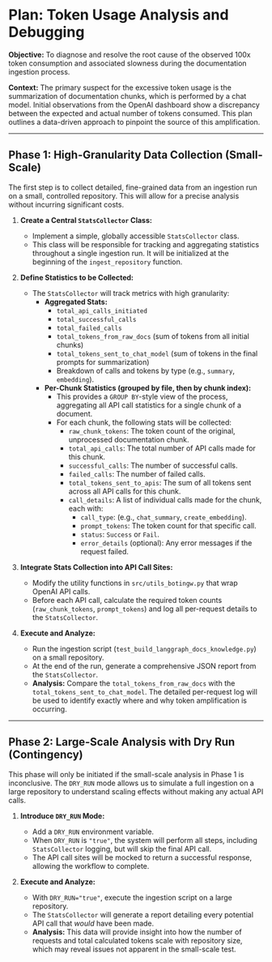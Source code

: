 # Plan: Token Usage Analysis and Debugging

**Objective:** To diagnose and resolve the root cause of the observed 100x token consumption and associated slowness during the documentation ingestion process.

**Context:** The primary suspect for the excessive token usage is the summarization of documentation chunks, which is performed by a chat model. Initial observations from the OpenAI dashboard show a discrepancy between the expected and actual number of tokens consumed. This plan outlines a data-driven approach to pinpoint the source of this amplification.

---

## Phase 1: High-Granularity Data Collection (Small-Scale)

The first step is to collect detailed, fine-grained data from an ingestion run on a small, controlled repository. This will allow for a precise analysis without incurring significant costs.

1.  **Create a Central `StatsCollector` Class:**
    *   Implement a simple, globally accessible `StatsCollector` class.
    *   This class will be responsible for tracking and aggregating statistics throughout a single ingestion run. It will be initialized at the beginning of the `ingest_repository` function.

2.  **Define Statistics to be Collected:**
    *   The `StatsCollector` will track metrics with high granularity:
        *   **Aggregated Stats:**
            *   `total_api_calls_initiated`
            *   `total_successful_calls`
            *   `total_failed_calls`
            *   `total_tokens_from_raw_docs` (sum of tokens from all initial chunks)
            *   `total_tokens_sent_to_chat_model` (sum of tokens in the final prompts for summarization)
            *   Breakdown of calls and tokens by type (e.g., `summary`, `embedding`).
        *   **Per-Chunk Statistics (grouped by file, then by chunk index):**
            *   This provides a `GROUP BY`-style view of the process, aggregating all API call statistics for a single chunk of a document.
            *   For each chunk, the following stats will be collected:
                *   `raw_chunk_tokens`: The token count of the original, unprocessed documentation chunk.
                *   `total_api_calls`: The total number of API calls made for this chunk.
                *   `successful_calls`: The number of successful calls.
                *   `failed_calls`: The number of failed calls.
                *   `total_tokens_sent_to_apis`: The sum of all tokens sent across all API calls for this chunk.
                *   `call_details`: A list of individual calls made for the chunk, each with:
                    *   `call_type`: (e.g., `chat_summary`, `create_embedding`).
                    *   `prompt_tokens`: The token count for that specific call.
                    *   `status`: `Success` or `Fail`.
                    *   `error_details` (optional): Any error messages if the request failed.

3.  **Integrate Stats Collection into API Call Sites:**
    *   Modify the utility functions in `src/utils_botingw.py` that wrap OpenAI API calls.
    *   Before each API call, calculate the required token counts (`raw_chunk_tokens`, `prompt_tokens`) and log all per-request details to the `StatsCollector`.

4.  **Execute and Analyze:**
    *   Run the ingestion script (`test_build_langgraph_docs_knowledge.py`) on a small repository.
    *   At the end of the run, generate a comprehensive JSON report from the `StatsCollector`.
    *   **Analysis:** Compare the `total_tokens_from_raw_docs` with the `total_tokens_sent_to_chat_model`. The detailed per-request log will be used to identify exactly where and why token amplification is occurring.

---

## Phase 2: Large-Scale Analysis with Dry Run (Contingency)

This phase will only be initiated if the small-scale analysis in Phase 1 is inconclusive. The `DRY_RUN` mode allows us to simulate a full ingestion on a large repository to understand scaling effects without making any actual API calls.

1.  **Introduce `DRY_RUN` Mode:**
    *   Add a `DRY_RUN` environment variable.
    *   When `DRY_RUN` is `"true"`, the system will perform all steps, including `StatsCollector` logging, but will skip the final API call.
    *   The API call sites will be mocked to return a successful response, allowing the workflow to complete.

2.  **Execute and Analyze:**
    *   With `DRY_RUN="true"`, execute the ingestion script on a large repository.
    *   The `StatsCollector` will generate a report detailing every potential API call that *would* have been made.
    *   **Analysis:** This data will provide insight into how the number of requests and total calculated tokens scale with repository size, which may reveal issues not apparent in the small-scale test.